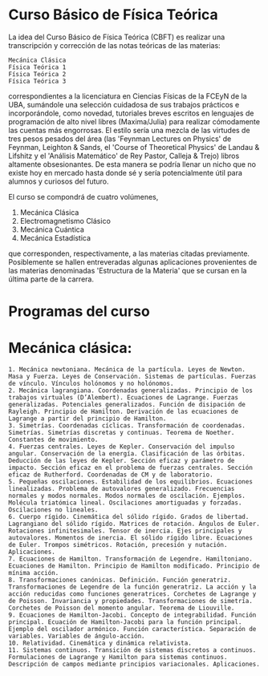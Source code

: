 # Curso Básico de Física Teórica

La idea del Curso Básico de Física Teórica (CBFT) es realizar una transcripción y 
corrección de las notas teóricas de las materias:

    Mecánica Clásica
    Física Teórica 1
    Física Teórica 2
    Física Teórica 3
       
correspondientes a la licenciatura en Ciencias Físicas de la FCEyN de la UBA,
sumándole una selección cuidadosa de sus trabajos prácticos e incorporándole, como
novedad, tutoriales breves escritos en lenguajes de programación de alto nivel libres
(Maxima/Julia) para realizar cómodamente las cuentas más engorrosas. 
El estilo sería una mezcla de las virtudes de tres pesos pesados del área
(las 'Feynman Lectures on Physics' de Feynman, Leighton & Sands, el 'Course of 
Theoretical Physics' de Landau & Lifshitz y el 'Análisis Matemático' de Rey Pastor, 
Calleja & Trejo) libros altamente obsesionantes. 
De esta manera se podría llenar un nicho que no existe hoy en mercado hasta donde sé
y sería potencialmente útil para alumnos y curiosos del futuro.

El curso se compondrá de cuatro volúmenes,

  1. Mecánica Clásica
  2. Electromagnetismo Clásico
  3. Mecánica Cuántica
  4. Mecánica Estadística
 
que corresponden, respectivamente, a las materias citadas previamente. Posiblemente se
hallen entreveradas algunas aplicaciones provenientes de las materias denominadas
'Estructura de la Materia' que se cursan en la última parte de la carrera.

# Programas del curso

# Mecánica clásica:
    1. Mecánica newtoniana. Mecánica de la partícula. Leyes de Newton. Masa y Fuerza. Leyes de Conservación. Sistemas de partículas. Fuerzas de vínculo. Vínculos holónomos y no holónomos.
    2. Mecánica lagrangiana. Coordenadas generalizadas. Principio de los trabajos virtuales (D’Alembert). Ecuaciones de Lagrange. Fuerzas generalizadas. Potenciales generalizados. Función de disipación de Rayleigh. Principio de Hamilton. Derivación de las ecuaciones de Lagrange a partir del principio de Hamilton.
    3. Simetrías. Coordenadas cíclicas. Transformación de coordenadas. Simetrías. Simetrías discretas y continuas. Teorema de Noether. Constantes de movimiento.
    4. Fuerzas centrales. Leyes de Kepler. Conservación del impulso angular. Conservación de la energía. Clasificación de las órbitas. Deducción de las leyes de Kepler. Sección eficaz y parámetro de impacto. Sección eficaz en el problema de fuerzas centrales. Sección eficaz de Rutherford. Coordenadas de CM y de laboratorio.
    5. Pequeñas oscilaciones. Estabilidad de los equilibrios. Ecuaciones linealizadas. Problema de autovalores generalizado. Frecuencias normales y modos normales. Modos normales de oscilación. Ejemplos. Molécula triatómica lineal. Oscilaciones amortiguadas y forzadas. Oscilaciones no lineales.
    6. Cuerpo rígido. Cinemática del sólido rígido. Grados de libertad. Lagrangiano del sólido rígido. Matrices de rotación. Ángulos de Euler. Rotaciones infinitesimales. Tensor de inercia. Ejes principales y autovalores. Momentos de inercia. El sólido rígido libre. Ecuaciones de Euler. Trompos simétricos. Rotación, precesión y nutación. Aplicaciones.
    7. Ecuaciones de Hamilton. Transformación de Legendre. Hamiltoniano. Ecuaciones de Hamilton. Principio de Hamilton modificado. Principio de mínima acción.
    8. Transformaciones canónicas. Definición. Función generatriz. Transformaciones de Legendre de la función generatriz. La acción y la acción reducidas como funciones generatrices. Corchetes de Lagrange y de Poisson. Invariancia y propiedades. Transformaciones de simetría. Corchetes de Poisson del momento angular. Teorema de Liouville.
    9. Ecuaciones de Hamilton-Jacobi. Concepto de integrabilidad. Función principal. Ecuación de Hamilton-Jacobi para la función principal. Ejemplo del oscilador armónico. Función característica. Separación de variables. Variables de ángulo-acción.
    10. Relatividad. Cinemática y dinámica relativista.
    11. Sistemas continuos. Transición de sistemas discretos a continuos. Formulaciones de Lagrange y Hamilton para sistemas continuos. Descripción de campos mediante principios variacionales. Aplicaciones.
